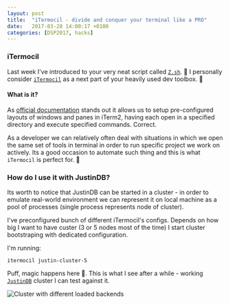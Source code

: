 ```yaml
---
layout: post
title:  "iTermocil - divide and conquer your terminal like a PRO"
date:   2017-03-28 14:00:17 +0100
categories: [DSP2017, hacks]
---
```


### iTermocil
Last week I've introduced to your very neat script called [`Z.sh`][z.sh-post]. 💖 I personally consider [`iTermocil`][itermocil] as a next part of your heavily used dev toolbox. 🔧

#### What is it?
As [official documentation][itermocil] stands out it allows us to setup pre-configured layouts of windows and panes in iTerm2, having each open in a specified directory and execute specified commands. Correct.

As a developer we can relatively often deal with situations in which we open the same set of tools in terminal in order to run specific project we work on actively. Its a good occasion to automate such thing and this is what `iTermocil` is perfect for. 👊

### How do I use it with JustinDB?
Its worth to notice that JustinDB can be started in a cluster - in order to emulate real-world environment we can represent it on local machine as a pool of processes (single process represents node of cluster).

I've preconfigured bunch of different iTermocil's configs. Depends on how big I want to have custer (3 or 5 nodes most of the time) I start cluster bootstraping with dedicated configuration.

I'm running:

```itermocil justin-cluster-5```

Puff, magic happens here 💭. This is what I see after a while - working [`JustinDB`][justindb] cluster I can test against it.

![][itermocil-image]

[itermocil]: https://github.com/TomAnthony/itermocil
[justindb]: https://github.com/speedcom/JustinDB
[z.sh-post]: http://speedcom.github.io/dsp2017/hacks/2017/03/20/z-move-around-catalogs-in-terminal-like-a-pro.html
[itermocil-image]: ../../../../../itermocil.png "Cluster with different loaded backends"